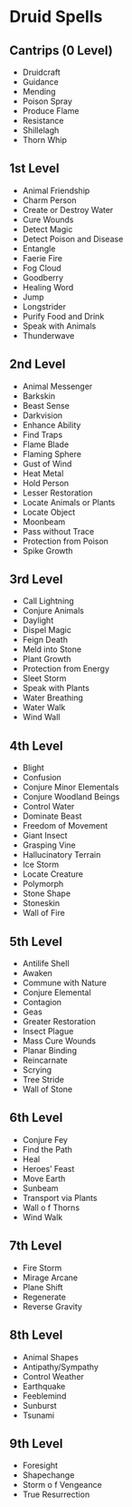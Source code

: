 # Druid Spells
## Cantrips (0 Level)
- Druidcraft
- Guidance
- Mending
- Poison Spray
- Produce Flame
- Resistance
- Shillelagh
- Thorn Whip 

## 1st Level
- Animal Friendship
- Charm Person
- Create or Destroy Water
- Cure Wounds
- Detect Magic
- Detect Poison and Disease
- Entangle
- Faerie Fire
- Fog Cloud
- Goodberry
- Healing Word
- Jump
- Longstrider
- Purify Food and Drink
- Speak with Animals
- Thunderwave 

## 2nd Level
- Animal Messenger
- Barkskin
- Beast Sense
- Darkvision
- Enhance Ability
- Find Traps
- Flame Blade
- Flaming Sphere
- Gust of Wind
- Heat Metal
- Hold Person
- Lesser Restoration
- Locate Animals or Plants
- Locate Object
- Moonbeam
- Pass without Trace
- Protection from Poison
- Spike Growth 

## 3rd Level
- Call Lightning
- Conjure Animals
- Daylight
- Dispel Magic
- Feign Death
- Meld into Stone
- Plant Growth
- Protection from Energy
- Sleet Storm
- Speak with Plants
- Water Breathing
- Water Walk
- Wind Wall 

## 4th Level
- Blight
- Confusion
- Conjure Minor Elementals
- Conjure Woodland Beings
- Control Water
- Dominate Beast
- Freedom of Movement
- Giant Insect
- Grasping Vine
- Hallucinatory Terrain
- Ice Storm
- Locate Creature
- Polymorph
- Stone Shape
- Stoneskin
- Wall of Fire 

## 5th Level
- Antilife Shell
- Awaken
- Commune with Nature
- Conjure Elemental
- Contagion
- Geas
- Greater Restoration
- Insect Plague
- Mass Cure Wounds
- Planar Binding
- Reincarnate
- Scrying
- Tree Stride
- Wall of Stone 

## 6th Level
- Conjure Fey
- Find the Path
- Heal
- Heroes’ Feast
- Move Earth
- Sunbeam
- Transport via Plants
- Wall o f Thorns
- Wind Walk 

## 7th Level
- Fire Storm
- Mirage Arcane
- Plane Shift
- Regenerate
- Reverse Gravity 

## 8th Level
- Animal Shapes
- Antipathy/Sympathy
- Control Weather
- Earthquake
- Feeblemind
- Sunburst
- Tsunami 

## 9th Level
- Foresight
- Shapechange
- Storm o f Vengeance
- True Resurrection 
